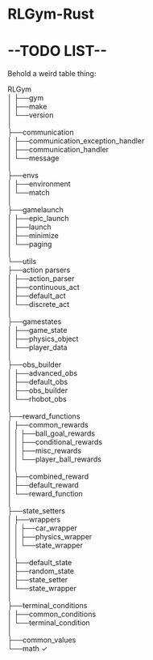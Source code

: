 # RLGym-Rust
# --TODO LIST--
Behold a weird table thing:

RLGym    
│  ├──gym    
│  ├──make    
│  └──version    
│    
├──communication    
│  ├──communication_exception_handler    
│  ├──communication_handler    
│  └──message    
│    
├──envs    
│  ├──environment    
│  └──match    
│    
├──gamelaunch    
│  ├──epic_launch    
│  ├──launch    
│  ├──minimize    
│  └──paging    
│    
└──utils    
   ├──action parsers    
   │  ├──action_parser    
   │  ├──continuous_act    
   │  ├──default_act    
   │  └──discrete_act    
   │    
   ├──gamestates    
   │  ├──game_state    
   │  ├──physics_object    
   │  └──player_data    
   │    
   ├──obs_builder    
   │  ├──advanced_obs    
   │  ├──default_obs    
   │  ├──obs_builder    
   │  └──rhobot_obs    
   │    
   ├──reward_functions    
   │  ├──common_rewards    
   │  │  ├──ball_goal_rewards    
   │  │  ├──conditional_rewards    
   │  │  ├──misc_rewards    
   │  │  └──player_ball_rewards    
   │  │    
   │  ├──combined_reward    
   │  ├──default_reward    
   │  └──reward_function    
   │    
   ├──state_setters    
   │  ├──wrappers    
   │  │  ├──car_wrapper    
   │  │  ├──physics_wrapper    
   │  │  └──state_wrapper    
   │  │    
   │  ├──default_state    
   │  ├──random_state    
   │  ├──state_setter    
   │  └──state_wrapper    
   │      
   ├──terminal_conditions    
   │  ├──common_conditions    
   │  └──terminal_condition    
   │    
   ├──common_values    
   └──math ✓    
